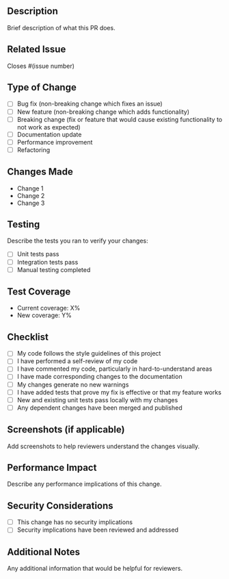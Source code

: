 ## Description
Brief description of what this PR does.

## Related Issue
Closes #(issue number)

## Type of Change
- [ ] Bug fix (non-breaking change which fixes an issue)
- [ ] New feature (non-breaking change which adds functionality)
- [ ] Breaking change (fix or feature that would cause existing functionality to not work as expected)
- [ ] Documentation update
- [ ] Performance improvement
- [ ] Refactoring

## Changes Made
- Change 1
- Change 2
- Change 3

## Testing
Describe the tests you ran to verify your changes:
- [ ] Unit tests pass
- [ ] Integration tests pass
- [ ] Manual testing completed

## Test Coverage
- Current coverage: X%
- New coverage: Y%

## Checklist
- [ ] My code follows the style guidelines of this project
- [ ] I have performed a self-review of my code
- [ ] I have commented my code, particularly in hard-to-understand areas
- [ ] I have made corresponding changes to the documentation
- [ ] My changes generate no new warnings
- [ ] I have added tests that prove my fix is effective or that my feature works
- [ ] New and existing unit tests pass locally with my changes
- [ ] Any dependent changes have been merged and published

## Screenshots (if applicable)
Add screenshots to help reviewers understand the changes visually.

## Performance Impact
Describe any performance implications of this change.

## Security Considerations
- [ ] This change has no security implications
- [ ] Security implications have been reviewed and addressed

## Additional Notes
Any additional information that would be helpful for reviewers.